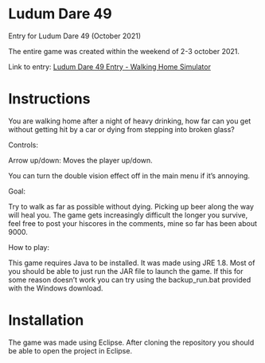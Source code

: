 # Ludum Dare 49
Entry for Ludum Dare 49 (October 2021)

The entire game was created within the weekend of 2-3 october 2021.

Link to entry: [Ludum Dare 49 Entry - Walking Home Simulator](https://ldjam.com/events/ludum-dare/49/walking-home-simulator)

# Instructions
You are walking home after a night of heavy drinking, how far can you get without getting hit by a car or dying from stepping into broken glass?

Controls:

Arrow up/down: Moves the player up/down.

You can turn the double vision effect off in the main menu if it’s annoying.


Goal:

Try to walk as far as possible without dying. 
Picking up beer along the way will heal you. 
The game gets increasingly difficult the longer you survive, feel free to post your hiscores in the comments, mine so far has been about 9000.


How to play:

This game requires Java to be installed. It was made using JRE 1.8.
Most of you should be able to just run the JAR file to launch the game. If this for some reason doesn’t work you can try using the backup_run.bat provided with the Windows download.

# Installation
The game was made using Eclipse. After cloning the repository you should be able to open the project in Eclipse.
